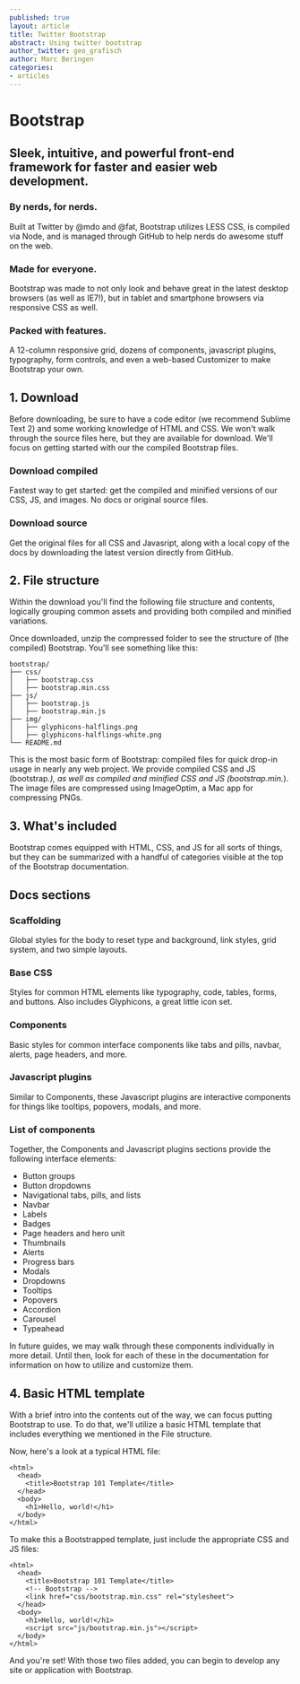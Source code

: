 ```yaml
---
published: true
layout: article
title: Twitter Bootstrap
abstract: Using twitter bootstrap
author_twitter: geo_grafisch
author: Marc Beringen
categories:
- articles
---
```


# Bootstrap

## Sleek, intuitive, and powerful front-end framework for faster and easier web development.

### By nerds, for nerds.
Built at Twitter by @mdo and @fat, Bootstrap utilizes LESS CSS, is compiled via Node, and is managed through GitHub to help nerds do awesome stuff on the web.

### Made for everyone.
Bootstrap was made to not only look and behave great in the latest desktop browsers (as well as IE7!), but in tablet and smartphone browsers via responsive CSS as well.

### Packed with features.
A 12-column responsive grid, dozens of components, javascript plugins, typography, form controls, and even a web-based Customizer to make Bootstrap your own.

## 1. Download
Before downloading, be sure to have a code editor (we recommend Sublime Text 2) and some working knowledge of HTML and CSS. We won't walk through the source files here, but they are available for download. We'll focus on getting started with our the compiled Bootstrap files.

### Download compiled
Fastest way to get started: get the compiled and minified versions of our CSS, JS, and images. No docs or original source files.

### Download source
Get the original files for all CSS and Javasript, along with a local copy of the docs by downloading the latest version directly from GitHub.

## 2. File structure
Within the download you'll find the following file structure and contents, logically grouping common assets and providing both compiled and minified variations.

Once downloaded, unzip the compressed folder to see the structure of (the compiled) Bootstrap. You'll see something like this:

    bootstrap/
    ├── css/
    │   ├── bootstrap.css
    │   ├── bootstrap.min.css
    ├── js/
    │   ├── bootstrap.js
    │   ├── bootstrap.min.js
    ├── img/
    │   ├── glyphicons-halflings.png
    │   ├── glyphicons-halflings-white.png
    └── README.md

This is the most basic form of Bootstrap: compiled files for quick drop-in usage in nearly any web project. We provide compiled CSS and JS (bootstrap.*), as well as compiled and minified CSS and JS (bootstrap.min.*). The image files are compressed using ImageOptim, a Mac app for compressing PNGs.

## 3. What's included
Bootstrap comes equipped with HTML, CSS, and JS for all sorts of things, but they can be summarized with a handful of categories visible at the top of the Bootstrap documentation.

## Docs sections
### Scaffolding

Global styles for the body to reset type and background, link styles, grid system, and two simple layouts.

### Base CSS

Styles for common HTML elements like typography, code, tables, forms, and buttons. Also includes Glyphicons, a great little icon set.

### Components

Basic styles for common interface components like tabs and pills, navbar, alerts, page headers, and more.

### Javascript plugins

Similar to Components, these Javascript plugins are interactive components for things like tooltips, popovers, modals, and more.

### List of components
Together, the Components and Javascript plugins sections provide the following interface elements:

* Button groups
* Button dropdowns
* Navigational tabs, pills, and lists
* Navbar
* Labels
* Badges
* Page headers and hero unit
* Thumbnails
* Alerts
* Progress bars
* Modals
* Dropdowns
* Tooltips
* Popovers
* Accordion
* Carousel
* Typeahead

In future guides, we may walk through these components individually in more detail. Until then, look for each of these in the documentation for information on how to utilize and customize them.

## 4. Basic HTML template
With a brief intro into the contents out of the way, we can focus putting Bootstrap to use. To do that, we'll utilize a basic HTML template that includes everything we mentioned in the File structure.

Now, here's a look at a typical HTML file:

    <html>
      <head>
        <title>Bootstrap 101 Template</title>
      </head>
      <body>
        <h1>Hello, world!</h1>
      </body>
    </html>
To make this a Bootstrapped template, just include the appropriate CSS and JS files:

    <html>
      <head>
        <title>Bootstrap 101 Template</title>
        <!-- Bootstrap -->
        <link href="css/bootstrap.min.css" rel="stylesheet">
      </head>
      <body>
        <h1>Hello, world!</h1>
        <script src="js/bootstrap.min.js"></script>
      </body>
    </html>
    
And you're set! With those two files added, you can begin to develop any site or application with Bootstrap.